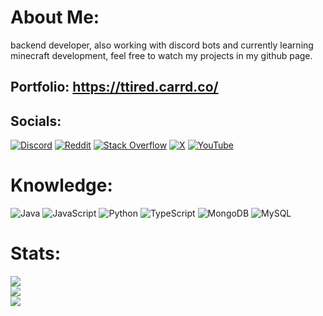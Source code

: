# About Me:
backend developer, also working with discord bots and currently learning minecraft development, feel free to watch my projects in my github page.

## Portfolio: https://ttired.carrd.co/


## Socials:
[![Discord](https://img.shields.io/badge/Discord-%237289DA.svg?logo=discord&logoColor=white)](https://discord.gg/https://discord.com/users/455113865349431297) [![Reddit](https://img.shields.io/badge/Reddit-%23FF4500.svg?logo=Reddit&logoColor=white)](https://reddit.com/user/https://www.reddit.com/user/tiredhighway/) [![Stack Overflow](https://img.shields.io/badge/-Stackoverflow-FE7A16?logo=stack-overflow&logoColor=white)](https://stackoverflow.com/users/27921820) [![X](https://img.shields.io/badge/X-black.svg?logo=X&logoColor=white)](https://x.com/tiredhighway) [![YouTube](https://img.shields.io/badge/YouTube-%23FF0000.svg?logo=YouTube&logoColor=white)](https://youtube.com/@https://www.youtube.com/@tiredhighway) 

# Knowledge:
![Java](https://img.shields.io/badge/java-%23ED8B00.svg?style=for-the-badge&logo=openjdk&logoColor=white) ![JavaScript](https://img.shields.io/badge/javascript-%23323330.svg?style=for-the-badge&logo=javascript&logoColor=%23F7DF1E) ![Python](https://img.shields.io/badge/python-3670A0?style=for-the-badge&logo=python&logoColor=ffdd54) ![TypeScript](https://img.shields.io/badge/typescript-%23007ACC.svg?style=for-the-badge&logo=typescript&logoColor=white) ![MongoDB](https://img.shields.io/badge/MongoDB-%234ea94b.svg?style=for-the-badge&logo=mongodb&logoColor=white) ![MySQL](https://img.shields.io/badge/mysql-4479A1.svg?style=for-the-badge&logo=mysql&logoColor=white)
# Stats:
![](https://github-readme-stats.vercel.app/api?username=tiredhighway&theme=dark&hide_border=true&include_all_commits=true&count_private=false)<br/>
![](https://nirzak-streak-stats.vercel.app/?user=tiredhighway&theme=dark&hide_border=true)<br/>
![](https://github-readme-stats.vercel.app/api/top-langs/?username=tiredhighway&theme=dark&hide_border=true&include_all_commits=true&count_private=false&layout=compact)
